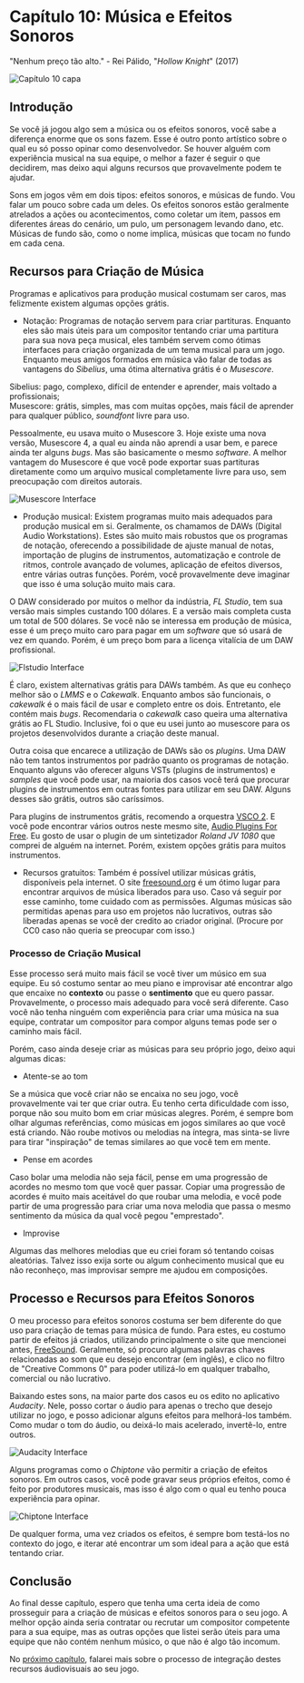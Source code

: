 
# Capítulo 10: Música e Efeitos Sonoros
"Nenhum preço tão alto." - Rei Pálido, "_Hollow Knight_" (2017)

![Capítulo 10 capa](../Arquivos/Imagens/capa_09.jpg 'No cost too great.')

## Introdução
Se você já jogou algo sem a música ou os efeitos sonoros, você sabe a diferença enorme que os sons fazem. Esse é outro ponto artístico sobre o qual eu só posso opinar como desenvolvedor. Se houver alguém com experiência musical na sua equipe, o melhor a fazer é seguir o que decidirem, mas deixo aqui alguns recursos que provavelmente podem te ajudar.

Sons em jogos vêm em dois tipos: efeitos sonoros, e músicas de fundo. Vou falar um pouco sobre cada um deles. Os efeitos sonoros estão geralmente atrelados a ações ou acontecimentos, como coletar um item, passos em diferentes áreas do cenário, um pulo, um personagem levando dano, etc. Músicas de fundo são, como o nome implica, músicas que tocam no fundo em cada cena.

## Recursos para Criação de Música
Programas e aplicativos para produção musical costumam ser caros, mas felizmente existem algumas opções grátis.

- Notação:
Programas de notação servem para criar partituras. Enquanto eles são mais úteis para um compositor tentando criar uma partitura para sua nova peça musical, eles também servem como ótimas interfaces para criação organizada de um tema musical para um jogo. Enquanto meus amigos formados em música vão falar de todas as vantagens do _Sibelius_, uma ótima alternativa grátis é o _Musescore_.

Sibelius: pago, complexo, difícil de entender e aprender, mais voltado a profissionais;  
Musescore: grátis, simples, mas com muitas opções, mais fácil de aprender para qualquer público, _soundfont_ livre para uso.

Pessoalmente, eu usava muito o Musescore 3. Hoje existe uma nova versão, Musescore 4, a qual eu ainda não aprendi a usar bem, e parece ainda ter alguns _bugs_. Mas são basicamente o mesmo _software_. A melhor vantagem do Musescore é que você pode exportar suas partituras diretamente como um arquivo musical completamente livre para uso, sem preocupação com direitos autorais.

![Musescore Interface](../Arquivos/Imagens/10_01.png 'Musescore Interface')

- Produção musical:
Existem programas muito mais adequados para produção musical em si. Geralmente, os chamamos de DAWs (Digital Audio Workstations). Estes são muito mais robustos que os programas de notação, oferecendo a possibilidade de ajuste manual de notas, importação de plugins de instrumentos, automatização e controle de ritmos, controle avançado de volumes, aplicação de efeitos diversos, entre várias outras funções. Porém, você provavelmente deve imaginar que isso é uma solução muito mais cara.

O DAW considerado por muitos o melhor da indústria, _FL Studio_, tem sua versão mais simples custando 100 dólares. E a versão mais completa custa um total de 500 dólares. Se você não se interessa em produção de música, esse é um preço muito caro para pagar em um _software_ que só usará de vez em quando. Porém, é um preço bom para a licença vitalícia de um DAW profissional.

![Flstudio Interface](../Arquivos/Imagens/10_02.png 'Flstudio Interface')

É claro, existem alternativas grátis para DAWs também. As que eu conheço melhor são o _LMMS_ e o _Cakewalk_. Enquanto ambos são funcionais, o _cakewalk_ é o mais fácil de usar e completo entre os dois. Entretanto, ele contém mais _bugs_. Recomendaria o _cakewalk_ caso queira uma alternativa grátis ao FL Studio. Inclusive, foi o que eu usei junto ao musescore para os projetos desenvolvidos durante a criação deste manual.

Outra coisa que encarece a utilização de DAWs são os _plugins_. Uma DAW não tem tantos instrumentos por padrão quanto os programas de notação. Enquanto alguns vão oferecer alguns VSTs (plugins de instrumentos) e _samples_ que você pode usar, na maioria dos casos você terá que procurar plugins de instrumentos em outras fontes para utilizar em seu DAW. Alguns desses são grátis, outros são caríssimos.

Para plugins de instrumentos grátis, recomendo a orquestra [VSCO 2](https://www.audiopluginsforfree.com/versilian-studios-chamber-orchestra-2-community-edition-vsco-2-ce/). E você pode encontrar vários outros neste mesmo site, [Audio Plugins For Free](https://www.audiopluginsforfree.com/). Eu gosto de usar o plugin de um sintetizador _Roland JV 1080_ que comprei de alguém na internet. Porém, existem opções grátis para muitos instrumentos.

- Recursos gratuitos:
Também é possível utilizar músicas grátis, disponíveis pela internet. O site [freesound.org](https://freesound.org) é um ótimo lugar para encontrar arquivos de música liberados para uso. Caso vá seguir por esse caminho, tome cuidado com as permissões. Algumas músicas são permitidas apenas para uso em projetos não lucrativos, outras são liberadas apenas se você der credito ao criador original. (Procure por CC0 caso não queria se preocupar com isso.)

### Processo de Criação Musical
Esse processo será muito mais fácil se você tiver um músico em sua equipe. Eu só costumo sentar ao meu piano e improvisar até encontrar algo que encaixe no **contexto** ou passe o **sentimento** que eu quero passar. Provavelmente, o processo mais adequado para você será diferente. Caso você não tenha ninguém com experiência para criar uma música na sua equipe, contratar um compositor para compor alguns temas pode ser o caminho mais fácil.

Porém, caso ainda deseje criar as músicas para seu próprio jogo, deixo aqui algumas dicas:

- Atente-se ao tom

Se a música que você criar não se encaixa no seu jogo, você provavelmente vai ter que criar outra. Eu tenho certa dificuldade com isso, porque não sou muito bom em criar músicas alegres. Porém, é sempre bom olhar algumas referências, como músicas em jogos similares ao que você está criando. Não roube motivos ou melodias na íntegra, mas sinta-se livre para tirar "inspiração" de temas similares ao que você tem em mente.

- Pense em acordes

Caso bolar uma melodia não seja fácil, pense em uma progressão de acordes no mesmo tom que você quer passar. Copiar uma progressão de acordes é muito mais aceitável do que roubar uma melodia, e você pode partir de uma progressão para criar uma nova melodia que passa o mesmo sentimento da música da qual você pegou "emprestado".

- Improvise

Algumas das melhores melodias que eu criei foram só tentando coisas aleatórias. Talvez isso exija sorte ou algum conhecimento musical que eu não reconheço, mas improvisar sempre me ajudou em composições.

## Processo e Recursos para Efeitos Sonoros
O meu processo para efeitos sonoros costuma ser bem diferente do que uso para criação de temas para música de fundo. Para estes, eu costumo partir de efeitos já criados, utilizando principalmente o site que mencionei antes, [FreeSound](https://freesound.org/). Geralmente, só procuro algumas palavras chaves relacionadas ao som que eu desejo encontrar (em inglês), e clico no filtro de "Creative Commons 0" para poder utilizá-lo em qualquer trabalho, comercial ou não lucrativo.

Baixando estes sons, na maior parte dos casos eu os edito no aplicativo _Audacity_. Nele, posso cortar o áudio para apenas o trecho que desejo utilizar no jogo, e posso adicionar alguns efeitos para melhorá-los também. Como mudar o tom do áudio, ou deixá-lo mais acelerado, invertê-lo, entre outros.

![Audacity Interface](../Arquivos/Imagens/10_03.png 'Audacity Interface')

Alguns programas como o _Chiptone_ vão permitir a criação de efeitos sonoros. Em outros casos, você pode gravar seus próprios efeitos, como é feito por produtores musicais, mas isso é algo com o qual eu tenho pouca experiência para opinar. 

![Chiptone Interface](../Arquivos/Imagens/10_04.png 'Chiptone Interface')

De qualquer forma, uma vez criados os efeitos, é sempre bom testá-los no contexto do jogo, e iterar até encontrar um som ideal para a ação que está tentando criar.

## Conclusão
Ao final desse capítulo, espero que tenha uma certa ideia de como prosseguir para a criação de músicas e efeitos sonoros para o seu jogo. A melhor opção ainda seria contratar ou recrutar um compositor competente para a sua equipe, mas as outras opções que listei serão úteis para uma equipe que não contém nenhum músico, o que não é algo tão incomum.

No [próximo capítulo](https://github.com/D-Waack/manualindiedev/blob/main/Capitulos/capitulo11.md), falarei mais sobre o processo de integração destes recursos áudiovisuais ao seu jogo.
